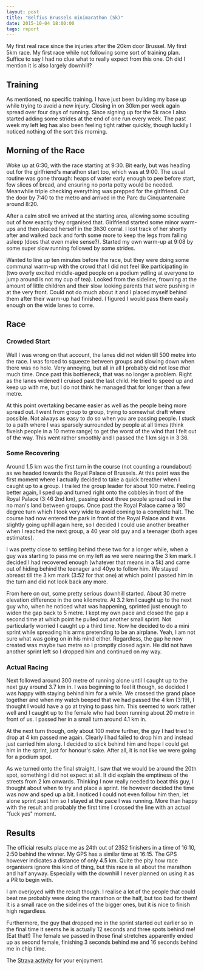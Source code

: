 ```yaml
---
layout: post
title: "Belfius Brussels minimarathon (5k)"
date: 2015-10-04 18:00:00
tags: report
---
```


My first real race since the injuries after the 20km door Brussel. My first 5km
race. My first race while not following some sort of training plan. Suffice to
say I had no clue what to really expect from this one. Oh did I mention it is
also largely downhill?

## Training

As mentioned, no specific training. I have just been building my base up while
trying to avoid a new injury. Closing in on 30km per week again spread over
four days of running. Since signing up for the 5k race I also started adding
some strides at the end of one run every week. The past week my left leg has
also been feeling tight rather quickly, though luckily I noticed nothing of the
sort this morning.

## Morning of the Race

Woke up at 6:30, with the race starting at 9:30. Bit early, but was heading out
for the girlfriend's marathon start too, which was at 9:00. The usual routine
was gone through: heaps of water early enough to pee before start, few slices
of bread, and ensuring no porta potty would be needed. Meanwhile triple
checking everything was prepped for the girlfriend. Out the door by 7:40 to the
metro and arrived in the Parc du Cinquantenaire around 8:20.

After a calm stroll we arrived at the starting area, allowing some scouting out
of how exactly they organised that. Girlfriend started some minor warm-ups and
then placed herself in the 3h30 corral. I lost track of her shortly after and
walked back and forth some more to keep the legs from falling asleep (does that
even make sense?).  Started my own warm-up at 9:08 by some super slow running
followed by some strides.

Wanted to line up ten minutes before the race, but they were doing some
communal warm-up with the crowd that I did not feel like participating in (two
overly excited middle-aged people on a podium yelling at everyone to jump
around is not my cup of tea). Looked from the sideline, frowning at the amount
of little children and their slow looking parents that were pushing in at the
very front. Could not do much about it and I placed myself behind them after
their warm-up had finished. I figured I would pass them easily enough on the
wide lanes to come.

## Race

### Crowded Start

Well I was wrong on that account, the lanes did not widen till 500 metre into
the race. I was forced to squeeze between groups and slowing down when there
was no hole. Very annoying, but all in all I probably did not lose *that* much
time. Once past this bottleneck, that was no longer a problem. Right as the
lanes widened I cruised past the last child. He tried to speed up and keep up
with me, but I do not think he managed that for longer than a few metre.

At this point overtaking became easier as well as the people being more spread
out. I went from group to group, trying to somewhat draft where possible. Not
always as easy to do so when you are passing people. I stuck to a path where I
was sparsely surrounded by people at all times (think fiveish people in a 10
metre range) to get the worst of the wind that I felt out of the way. This went
rather smoothly and I passed the 1 km sign in 3:36.

### Some Recovering

Around 1.5 km was the first turn in the course (not counting a roundabout) as
we headed towards the Royal Palace of Brussels. At this point was the first
moment where I actually decided to take a quick breather when I caught up to a
group. I trailed the group leader for about 100 metre. Feeling better again, I
sped up and turned right onto the cobbles in front of the Royal Palace (3:46
2nd km), passing about three people spread out in the no man's land between
groups. Once past the Royal Palace came a 180 degree turn which I took very
wide to avoid coming to a complete halt. The course had now entered the park in
front of the Royal Palace and it was slightly going uphill again here, so I
decided I could use another breather when I reached the next group, a 40 year
old guy and a teenager (both ages estimates).

I was pretty close to settling behind these two for a longer while, when a guy
was starting to pass me on my left as we were nearing the 3 km mark. I decided
I had recovered enough (whatever that means in a 5k) and came out of hiding
behind the teenager and 40yo to follow him. We stayed abreast till the 3 km
mark (3:52 for that one) at which point I passed him in the turn and did not
look back any more.

From here on out, some pretty serious downhill started. About 30 metre
elevation difference in the one kilometre. At 3.2 km I caught up to the next
guy who, when he noticed what was happening, sprinted just enough to widen the
gap back to 5 metre. I kept my own pace and closed the gap a second time at
which point he pulled out another small sprint. Not particularly worried I
caught up a third time. Now he decided to do a mini sprint while spreading his
arms pretending to be an airplane. Yeah, I am not sure what was going on in his
mind either. Regardless, the gap he now created was maybe two metre so I
promptly closed again.  He did not have another sprint left so I dropped him
and continued on my way.

### Actual Racing

Next followed around 300 metre of running alone until I caught up to the next
guy around 3.7 km in. I was beginning to feel it though, so decided I was happy
with staying behind him for a while. We crossed the grand place together and
when my watch beeped that we had passed the 4 km (3:19), I thought I would have
a go at trying to pass him. This seemed to work rather well and I caught up to
the female who had been running about 20 metre in front of us. I passed her in
a small turn around 4.1 km in.

At the next turn though, only about 100 metre further, the guy I had tried to
drop at 4 km passed me again. Clearly I had failed to drop him and instead just
carried him along. I decided to stick behind him and hope I could get him
in the sprint, just for honour's sake. After all, it is not like we were going
for a podium spot.

As we turned onto the final straight, I saw that we would be around the 20th
spot, something I did not expect at all. It did explain the emptiness of the
streets from 2 km onwards. Thinking I now really needed to beat this guy, I
thought about when to try and place a sprint. He however decided the time was
now and sped up a bit. I noticed I could not even follow him then, let alone
sprint past him so I stayed at the pace I was running. More than happy with the
result and probably the first time I crossed the line with an actual "fuck yes"
moment.

## Results

The official results place me as 24th out of 2352 finishers in a time of 16:10,
2:50 behind the winner.  My GPS has a similar time at 16:15. The GPS however
indicates a distance of only 4.5 km. Quite the pity how race organisers ignore
this kind of thing, but this race is all about the marathon and half anyway.
Especially with the downhill I never planned on using it as a PR to begin with.

I am overjoyed with the result though. I realise a lot of the people that could
beat me probably were doing the marathon or the half, but too bad for them! It
is a small race on the sidelines of the bigger ones, but it is nice to finish
high regardless.

Furthermore, the guy that dropped me in the sprint started out earlier so in
the final time it seems he is actually 12 seconds and three spots behind me!
(Eat that!) The female we passed in those final stretches apparently ended up
as second female, finishing 3 seconds behind me and 16 seconds behind me in
chip time.

<!-- Timothy Byrne and Elke Musial respectively -->

The [Strava activity](https://www.strava.com/activities/405881832) for your
enjoyment.
